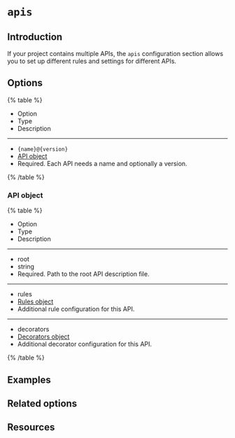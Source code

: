 # `apis`

<!--Introduction
--------------------------
Explain what the option is or does.
For example, Developer onboarding means allowing developers to register apps and manage credentials.-->

## Introduction

If your project contains multiple APIs, the `apis` configuration section allows you to set up different rules and settings for different APIs.

## Options

{% table %}

- Option
- Type
- Description

---

- `{name}@{version}`
- [API object](#api-object)
- Required. Each API needs a name and optionally a version.

{% /table %}

### API object

{% table %}

- Option
- Type
- Description

---

- root
- string
- Required. Path to the root API description file.

---

- rules
- [Rules object](./rules.md)
- Additional rule configuration for this API.

---

- decorators
- [Decorators object](./decorators.md)
- Additional decorator configuration for this API.

{% /table %}

## Examples

<!--Related options
-------------------

Include a bulleted list of related reference documentation links.-->

## Related options

<!--Resources
-------------

Include a bulleted list of conceptual or how-to documentation links that are related to topic referenced.-->

## Resources
